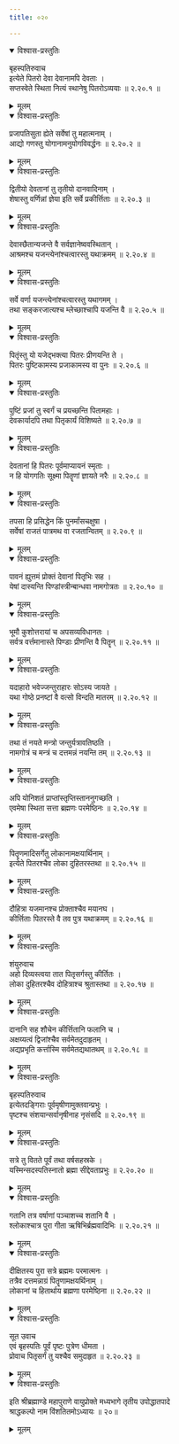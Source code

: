 ```yaml
---
title: ०२०

---
```


<details open><summary>विश्वास-प्रस्तुतिः</summary>

बृहस्पतिरुवाच  
इत्येते पितरो देवा देवानामपि देवताः ।  
सप्तस्वेते स्थिता नित्यं स्थानेषु पितरोऽव्ययाः ॥ २.२०.१ ॥
</details>

<details><summary>मूलम्</summary>

बृहस्पतिरुवाच  
इत्येते पितरो देवा देवानामपि देवताः ।  
सप्तस्वेते स्थिता नित्यं स्थानेषु पितरोऽव्ययाः ॥ २.२०.१ ॥
</details>
  

<details open><summary>विश्वास-प्रस्तुतिः</summary>

प्रजापतिसुता ह्येते सर्वेषां तु महात्मनाम् ।  
आद्यो गणस्तु योगानामनुयोगविवर्द्धनः ॥ २.२०.२ ॥
</details>

<details><summary>मूलम्</summary>

प्रजापतिसुता ह्येते सर्वेषां तु महात्मनाम् ।  
आद्यो गणस्तु योगानामनुयोगविवर्द्धनः ॥ २.२०.२ ॥
</details>
  

<details open><summary>विश्वास-प्रस्तुतिः</summary>

द्वितीयो देवतानां तु तृतीयो दानवादिनाम् ।  
शेषास्तु वर्णिन्नां ज्ञेया इति सर्वे प्रकीर्त्तिताः ॥ २.२०.३ ॥
</details>

<details><summary>मूलम्</summary>

द्वितीयो देवतानां तु तृतीयो दानवादिनाम् ।  
शेषास्तु वर्णिन्नां ज्ञेया इति सर्वे प्रकीर्त्तिताः ॥ २.२०.३ ॥
</details>
  

<details open><summary>विश्वास-प्रस्तुतिः</summary>

देवास्छैतान्यजन्ते वै सर्वज्ञानेष्ववस्थितान् ।  
आश्रमश्च यजन्त्येनांश्चत्वारस्तु यथाक्रमम् ॥ २.२०.४ ॥
</details>

<details><summary>मूलम्</summary>

देवास्छैतान्यजन्ते वै सर्वज्ञानेष्ववस्थितान् ।  
आश्रमश्च यजन्त्येनांश्चत्वारस्तु यथाक्रमम् ॥ २.२०.४ ॥
</details>
  

<details open><summary>विश्वास-प्रस्तुतिः</summary>

सर्वे वर्णा यजन्त्येनांश्चत्वारस्तु यथागमम् ।  
तथा सङ्करजात्यश्च म्लेच्छाश्चापि यजन्ति वै ॥ २.२०.५ ॥
</details>

<details><summary>मूलम्</summary>

सर्वे वर्णा यजन्त्येनांश्चत्वारस्तु यथागमम् ।  
तथा सङ्करजात्यश्च म्लेच्छाश्चापि यजन्ति वै ॥ २.२०.५ ॥
</details>
  

<details open><summary>विश्वास-प्रस्तुतिः</summary>

पितृंस्तु यो यजेद्भक्त्या पितरः प्रीणयन्ति ते ।  
पितरः पुष्टिकामस्य प्रजाकामस्य वा पुनः ॥ २.२०.६ ॥
</details>

<details><summary>मूलम्</summary>

पितृंस्तु यो यजेद्भक्त्या पितरः प्रीणयन्ति ते ।  
पितरः पुष्टिकामस्य प्रजाकामस्य वा पुनः ॥ २.२०.६ ॥
</details>
  

<details open><summary>विश्वास-प्रस्तुतिः</summary>

पुष्टिं प्रजां तु स्वर्गं च प्रयच्छन्ति पितामहाः ।  
देवकार्यादपि तथा पितृकार्यं विशिष्यते ॥ २.२०.७ ॥
</details>

<details><summary>मूलम्</summary>

पुष्टिं प्रजां तु स्वर्गं च प्रयच्छन्ति पितामहाः ।  
देवकार्यादपि तथा पितृकार्यं विशिष्यते ॥ २.२०.७ ॥
</details>
  

<details open><summary>विश्वास-प्रस्तुतिः</summary>

देवतानां हि पितरः पूर्वमाप्यायनं स्मृताः ।  
न हि योगगतिः सूक्ष्मा पितॄणां ज्ञायते नरैः ॥ २.२०.८ ॥
</details>

<details><summary>मूलम्</summary>

देवतानां हि पितरः पूर्वमाप्यायनं स्मृताः ।  
न हि योगगतिः सूक्ष्मा पितॄणां ज्ञायते नरैः ॥ २.२०.८ ॥
</details>
  

<details open><summary>विश्वास-प्रस्तुतिः</summary>

तपसा हि प्रसिद्धेन किं पुनर्मांसचक्षुषा ।  
सर्वेषां राजतं पात्रमथ वा रजतान्वितम् ॥ २.२०.९ ॥
</details>

<details><summary>मूलम्</summary>

तपसा हि प्रसिद्धेन किं पुनर्मांसचक्षुषा ।  
सर्वेषां राजतं पात्रमथ वा रजतान्वितम् ॥ २.२०.९ ॥
</details>
  

<details open><summary>विश्वास-प्रस्तुतिः</summary>

पावनं ह्युत्तमं प्रोक्तं देवानां पितृभिः सह ।  
येषां दास्यन्ति पिण्डांस्त्रीन्बान्धवा नामगोत्रतः ॥ २.२०.१० ॥
</details>

<details><summary>मूलम्</summary>

पावनं ह्युत्तमं प्रोक्तं देवानां पितृभिः सह ।  
येषां दास्यन्ति पिण्डांस्त्रीन्बान्धवा नामगोत्रतः ॥ २.२०.१० ॥
</details>
  

<details open><summary>विश्वास-प्रस्तुतिः</summary>

भूमौ कुशोत्तरायां च अपसव्यविधानतः ।  
सर्वत्र वर्त्तमानास्ते पिण्डाः प्रीणन्ति वै पितॄन् ॥ २.२०.११ ॥
</details>

<details><summary>मूलम्</summary>

भूमौ कुशोत्तरायां च अपसव्यविधानतः ।  
सर्वत्र वर्त्तमानास्ते पिण्डाः प्रीणन्ति वै पितॄन् ॥ २.२०.११ ॥
</details>
  

<details open><summary>विश्वास-प्रस्तुतिः</summary>

यदाहारो भवेज्जन्तुराहारः सोऽस्य जायते ।  
यथा गोष्ठे प्रनष्टां वै वत्सो विन्दति मातरम् ॥ २.२०.१२ ॥
</details>

<details><summary>मूलम्</summary>

यदाहारो भवेज्जन्तुराहारः सोऽस्य जायते ।  
यथा गोष्ठे प्रनष्टां वै वत्सो विन्दति मातरम् ॥ २.२०.१२ ॥
</details>
  

<details open><summary>विश्वास-प्रस्तुतिः</summary>

तथा तं नयते मन्त्रो जन्तुर्यत्रावतिष्ठति ।  
नामगोत्रं च मन्त्रं च दत्तमन्नं नयन्ति तम् ॥ २.२०.१३ ॥
</details>

<details><summary>मूलम्</summary>

तथा तं नयते मन्त्रो जन्तुर्यत्रावतिष्ठति ।  
नामगोत्रं च मन्त्रं च दत्तमन्नं नयन्ति तम् ॥ २.२०.१३ ॥
</details>
  

<details open><summary>विश्वास-प्रस्तुतिः</summary>

अपि योनिशतं प्राप्तांस्तृप्तिस्ताननुगच्छति ।  
एवमेषा स्थिता सत्ता ब्रह्मणः परमेष्ठिनः ॥ २.२०.१४ ॥
</details>

<details><summary>मूलम्</summary>

अपि योनिशतं प्राप्तांस्तृप्तिस्ताननुगच्छति ।  
एवमेषा स्थिता सत्ता ब्रह्मणः परमेष्ठिनः ॥ २.२०.१४ ॥
</details>
  

<details open><summary>विश्वास-प्रस्तुतिः</summary>

पितॄणमादिसर्गेतु लोकानामक्षयार्थिनाम् ।  
इत्येते पितरश्चैव लोका दुहितरस्तथा ॥ २.२०.१५ ॥
</details>

<details><summary>मूलम्</summary>

पितॄणमादिसर्गेतु लोकानामक्षयार्थिनाम् ।  
इत्येते पितरश्चैव लोका दुहितरस्तथा ॥ २.२०.१५ ॥
</details>
  

<details open><summary>विश्वास-प्रस्तुतिः</summary>

दौहित्रा यजमानश्च प्रोक्ताश्चैव मयानघ ।  
कीर्त्तिताः पितरस्ते वै तव पुत्र यथाक्रमम् ॥ २.२०.१६ ॥
</details>

<details><summary>मूलम्</summary>

दौहित्रा यजमानश्च प्रोक्ताश्चैव मयानघ ।  
कीर्त्तिताः पितरस्ते वै तव पुत्र यथाक्रमम् ॥ २.२०.१६ ॥
</details>
  

<details open><summary>विश्वास-प्रस्तुतिः</summary>

शंयुरुवाच  
अहो दिव्यस्त्वया तात पितृसर्गस्तु कीर्तितः ।  
लोका दुहितरश्चैव दोहित्राश्च श्रुतास्तथा ॥ २.२०.१७ ॥
</details>

<details><summary>मूलम्</summary>

शंयुरुवाच  
अहो दिव्यस्त्वया तात पितृसर्गस्तु कीर्तितः ।  
लोका दुहितरश्चैव दोहित्राश्च श्रुतास्तथा ॥ २.२०.१७ ॥
</details>
  

<details open><summary>विश्वास-प्रस्तुतिः</summary>

दानानि सह शौचेन कीर्त्तितानि फलानि च ।  
अक्षय्यत्वं द्विजांश्चैव सर्वमेतदुदाहृतम् ।  
अद्यप्रभृति कर्त्तास्मि सर्वमेतद्यथातथम् ॥ २.२०.१८ ॥
</details>

<details><summary>मूलम्</summary>

दानानि सह शौचेन कीर्त्तितानि फलानि च ।  
अक्षय्यत्वं द्विजांश्चैव सर्वमेतदुदाहृतम् ।  
अद्यप्रभृति कर्त्तास्मि सर्वमेतद्यथातथम् ॥ २.२०.१८ ॥
</details>
  

<details open><summary>विश्वास-प्रस्तुतिः</summary>

बृहस्पतिरुवाच  
इत्येतदङ्गिराः पूर्वमृषीणामुक्तवान्प्रभुः ।  
पृष्टश्च संशयान्सर्वानृषीनाह नृसंसदि ॥ २.२०.१९ ॥
</details>

<details><summary>मूलम्</summary>

बृहस्पतिरुवाच  
इत्येतदङ्गिराः पूर्वमृषीणामुक्तवान्प्रभुः ।  
पृष्टश्च संशयान्सर्वानृषीनाह नृसंसदि ॥ २.२०.१९ ॥
</details>
  

<details open><summary>विश्वास-प्रस्तुतिः</summary>

सत्रे तु वितते पूर्वं तथा वर्षसहस्रके ।  
यस्मिन्सदस्पतिस्नातो ब्रह्मा सीद्देवताप्रभुः ॥ २.२०.२० ॥
</details>

<details><summary>मूलम्</summary>

सत्रे तु वितते पूर्वं तथा वर्षसहस्रके ।  
यस्मिन्सदस्पतिस्नातो ब्रह्मा सीद्देवताप्रभुः ॥ २.२०.२० ॥
</details>
  

<details open><summary>विश्वास-प्रस्तुतिः</summary>

गतानि तत्र वर्षाणां पञ्चाशच्च शतानि वै ।  
श्लोकाश्चात्र पुरा गीता ऋषिभिर्ब्रह्मवादिभिः ॥ २.२०.२१ ॥
</details>

<details><summary>मूलम्</summary>

गतानि तत्र वर्षाणां पञ्चाशच्च शतानि वै ।  
श्लोकाश्चात्र पुरा गीता ऋषिभिर्ब्रह्मवादिभिः ॥ २.२०.२१ ॥
</details>
  

<details open><summary>विश्वास-प्रस्तुतिः</summary>

दीक्षितस्य पुरा सत्रे ब्रह्ममः परमात्मनः ।  
तत्रैव दत्तमन्नाग्रं पितॄणामक्षयर्थिनाम् ।  
लोकानां च हितार्थाय ब्रह्मणा परमेष्ठिना ॥ २.२०.२२ ॥
</details>

<details><summary>मूलम्</summary>

दीक्षितस्य पुरा सत्रे ब्रह्ममः परमात्मनः ।  
तत्रैव दत्तमन्नाग्रं पितॄणामक्षयर्थिनाम् ।  
लोकानां च हितार्थाय ब्रह्मणा परमेष्ठिना ॥ २.२०.२२ ॥
</details>
  

<details open><summary>विश्वास-प्रस्तुतिः</summary>

सूत उवाच  
एवं बृहस्पतिः पूर्वं पृष्टः पुत्रेण धीमता ।  
प्रोवाच पितृसर्गं तु यश्चैव समुदाहृत ॥ २.२०.२३ ॥
</details>

<details><summary>मूलम्</summary>

सूत उवाच  
एवं बृहस्पतिः पूर्वं पृष्टः पुत्रेण धीमता ।  
प्रोवाच पितृसर्गं तु यश्चैव समुदाहृत ॥ २.२०.२३ ॥
</details>
  

<details open><summary>विश्वास-प्रस्तुतिः</summary>

इति श्रीब्रह्माण्डे महापुराणे वायुप्रोक्ते मध्यभागे तृतीय उपोद्धातपादे  
श्राद्धकल्पो नाम विंशतितमोऽध्यायः ॥ २०॥
</details>

<details><summary>मूलम्</summary>

इति श्रीब्रह्माण्डे महापुराणे वायुप्रोक्ते मध्यभागे तृतीय उपोद्धातपादे  
श्राद्धकल्पो नाम विंशतितमोऽध्यायः ॥ २०॥
</details>
                                              